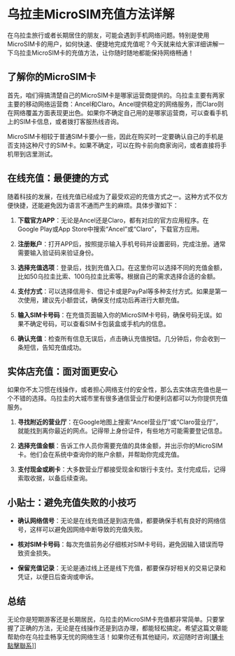 # 乌拉圭MicroSIM充值方法详解

在乌拉圭旅行或者长期居住的朋友，可能会遇到手机网络问题。特别是使用MicroSIM卡的用户，如何快速、便捷地完成充值呢？今天就来给大家详细讲解一下乌拉圭MicroSIM卡的充值方法，让你随时随地都能保持网络畅通！

## 了解你的MicroSIM卡

首先，咱们得搞清楚自己的MicroSIM卡是哪家运营商提供的。乌拉圭主要有两家主要的移动网络运营商：Ancel和Claro。Ancel提供稳定的网络服务，而Claro则在网络覆盖方面表现更出色。如果你不确定自己用的是哪家运营商，可以查看手机上的SIM卡信息，或者拨打客服热线咨询。

MicroSIM卡相较于普通SIM卡要小一些，因此在购买时一定要确认自己的手机是否支持这种尺寸的SIM卡。如果不确定，可以在购卡前向商家询问，或者直接将手机带到店里测试。

## 在线充值：最便捷的方式

随着科技的发展，在线充值已经成为了最受欢迎的充值方式之一。这种方式不仅方便快捷，还能避免因为语言不通而产生的麻烦。具体步骤如下：

1. **下载官方APP**：无论是Ancel还是Claro，都有对应的官方应用程序。在Google Play或App Store中搜索“Ancel”或“Claro”，下载官方应用。
   
2. **注册账户**：打开APP后，按照提示输入手机号码并设置密码，完成注册。通常需要输入验证码来验证身份。

3. **选择充值选项**：登录后，找到充值入口。在这里你可以选择不同的充值金额，比如50乌拉圭比索、100乌拉圭比索等。根据自己的需求选择合适的金额。

4. **支付方式**：可以选择信用卡、借记卡或是PayPal等多种支付方式。如果是第一次使用，建议先小额尝试，确保支付成功后再进行大额充值。

5. **输入SIM卡号码**：在充值页面输入你的MicroSIM卡号码，确保号码无误。如果不确定号码，可以查看SIM卡包装盒或手机内的信息。

6. **确认充值**：检查所有信息无误后，点击确认充值按钮。几分钟后，你会收到一条短信，告知充值成功。

## 实体店充值：面对面更安心

如果你不太习惯在线操作，或者担心网络支付的安全性，那么去实体店充值也是一个不错的选择。乌拉圭的大城市里有很多通信营业厅和便利店都可以为你提供充值服务。

1. **寻找附近的营业厅**：在Google地图上搜索“Ancel营业厅”或“Claro营业厅”，就能找到离你最近的网点。记得带上身份证件，有些地方可能需要登记信息。

2. **选择充值金额**：告诉工作人员你需要充值的具体金额，并出示你的MicroSIM卡。他们会在系统中查询你的账户余额，并帮助你完成充值。

3. **支付现金或刷卡**：大多数营业厅都接受现金和银行卡支付。支付完成后，记得索取收据，以备后续查询。

## 小贴士：避免充值失败的小技巧

- **确认网络信号**：无论是在线充值还是到店充值，都要确保手机有良好的网络信号，这样可以避免因网络中断导致的充值失败。

- **核对SIM卡号码**：每次充值前务必仔细核对SIM卡号码，避免因输入错误而导致资金损失。

- **保留充值记录**：无论是通过线上还是线下充值，都要保存好相关的交易记录和凭证，以便日后查询或申诉。

## 总结

无论你是短期游客还是长期居民，乌拉圭的MicroSIM卡充值都非常简单。只要掌握了正确的方法，无论是在线操作还是到店办理，都能轻松搞定。希望这篇文章能帮助你在乌拉圭畅享无忧的网络生活！如果你还有其他疑问，欢迎随时咨询[[購卡點擊聯系](https://t.me/s/SXDXQF)]]